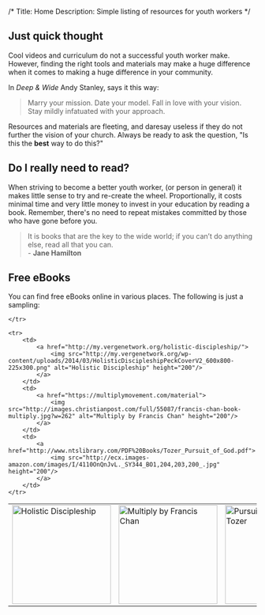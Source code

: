 /*
Title: Home
Description: Simple listing of resources for youth workers
*/

## Just quick thought

Cool videos and curriculum do not a successful youth worker make. However, finding the right tools and materials may make a huge difference when it comes to making a huge difference in your community.

In <em>Deep & Wide</em> Andy Stanley, says it this way:
<blockquote>
    Marry your mission. Date your model. Fall in love with your vision. Stay mildly infatuated with your approach.
</blockquote>

Resources and materials are fleeting, and daresay useless if they do not further the vision of your church. Always be ready to ask the question, "Is this the <strong>best</strong> way to do this?"

## Do I really need to read?

When striving to become a better youth worker, (or person in general) it makes little sense to try and re-create the wheel. Proportionally, it costs minimal time and very little money to invest in your education by reading a book. Remember, there's no need to repeat mistakes committed by those who have gone before you.

<blockquote>
    It is books that are the key to the wide world; if you can’t do anything else, read all that you can.
    <br /> - <strong>Jane Hamilton</strong>
</blockquote>


## Free eBooks

You can find free eBooks online in various places. The following is just a sampling:

<table id="ebook-table">
    <tr>
        <td>
            <a href="http://my.vergenetwork.org/holistic-discipleship/" target="_blank">
                <img src="http://my.vergenetwork.org/wp-content/uploads/2014/03/HolisticDiscipleshipPeckCoverV2_600x800-225x300.png" alt="Holistic Discipleship" height="200"/>
            </a>
        </td>
        <td>
            <a href="https://multiplymovement.com/material" target="_blank">
                <img src="http://images.christianpost.com/full/55087/francis-chan-book-multiply.jpg?w=262" alt="Multiply by Francis Chan" height="200"/>
            </a>
        </td>
        <td>
            <a href="http://www.ntslibrary.com/PDF%20Books/Tozer_Pursuit_of_God.pdf" target="_blank">
                <img src="http://ecx.images-amazon.com/images/I/4110OnQnJvL._SY344_BO1,204,203,200_.jpg" height="200" alt="Pursuit of God by A.W. Tozer"/>
            </a>
        </td>
        <td>
            <a href="https://www.exponential.org/resource-ebooks/revisiting-the-master-plan-of-evangelism/" target="_blank">
                <img src="https://www.exponential.org/wp-content/uploads/2014/06/Revisiting-Bobby-Harrington-ebook-cover-691x1024.jpg" height="200" alt="Revisiting the Master Plan of Evangelism by Robert Coleman and Bobby Harrington"/>
            </a>
        </td>
        <td>
            <a href="https://www.exponential.org/resource-ebooks/with-me/" target="_blank">
                <img src="http://www.exponential.org/wp-content/uploads/2014/04/withme.jpg" height="200" alt="With Me by Lance Ford"/>
            </a>
        </td>

    </tr>

    <tr>
        <td>
            <a href="http://my.vergenetwork.org/holistic-discipleship/">
                <img src="http://my.vergenetwork.org/wp-content/uploads/2014/03/HolisticDiscipleshipPeckCoverV2_600x800-225x300.png" alt="Holistic Discipleship" height="200"/>
            </a>
        </td>
        <td>
            <a href="https://multiplymovement.com/material">
                <img src="http://images.christianpost.com/full/55087/francis-chan-book-multiply.jpg?w=262" alt="Multiply by Francis Chan" height="200"/>
            </a>
        </td>
        <td>
            <a href="http://www.ntslibrary.com/PDF%20Books/Tozer_Pursuit_of_God.pdf">
                <img src="http://ecx.images-amazon.com/images/I/4110OnQnJvL._SY344_BO1,204,203,200_.jpg" height="200"/>
            </a>
        </td>
    </tr>
</table>